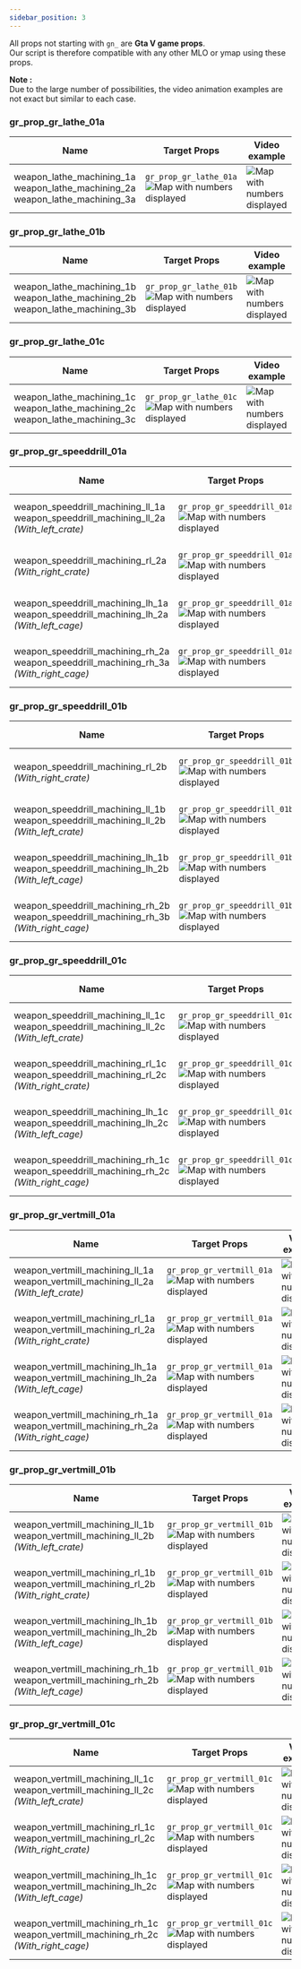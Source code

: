 ```yaml
---
sidebar_position: 3
---
```


All props not starting with `gn_` are **Gta V game props**.
<br/> Our script is therefore compatible with any other MLO or ymap using these props.

__Note :__
<br/> Due to the large number of possibilities, the video animation examples are not exact but similar to each case. 

### gr_prop_gr_lathe_01a

| Name                  | Target Props          | Video example                                                                               |
| --------------------- | --------------------- | ------------------------------------------------------------------------------------------- |
| weapon_lathe_machining_1a weapon_lathe_machining_2a weapon_lathe_machining_3a | `gr_prop_gr_lathe_01a` <img src="/img/gr_prop_gr_lathe_01a_512.webp" alt="Map with numbers displayed" /> |<img src="/img/gn_anims_scipt_ex_weapon_lathe.gif" alt="Map with numbers displayed" /> |

### gr_prop_gr_lathe_01b

| Name                  | Target Props          | Video example                                                                               |
| --------------------- | --------------------- | ------------------------------------------------------------------------------------------- |
| weapon_lathe_machining_1b weapon_lathe_machining_2b weapon_lathe_machining_3b | `gr_prop_gr_lathe_01b` <img src="/img/gr_prop_gr_lathe_01b_512.webp" alt="Map with numbers displayed" /> |<img src="/img/gn_anims_scipt_ex_weapon_lathe.gif" alt="Map with numbers displayed" /> |

### gr_prop_gr_lathe_01c

| Name                  | Target Props          | Video example                                                                               |
| --------------------- | --------------------- | ------------------------------------------------------------------------------------------- |
| weapon_lathe_machining_1c weapon_lathe_machining_2c weapon_lathe_machining_3c | `gr_prop_gr_lathe_01c` <img src="/img/gr_prop_gr_lathe_01c_512.webp" alt="Map with numbers displayed" /> |<img src="/img/gn_anims_scipt_ex_weapon_lathe.gif" alt="Map with numbers displayed" /> |

### gr_prop_gr_speeddrill_01a

| Name                  | Target Props          | Video example                                                                               |
| --------------------- | --------------------- | ------------------------------------------------------------------------------------------- |
| weapon_speeddrill_machining_ll_1a weapon_speeddrill_machining_ll_2a *(With_left_crate)* | `gr_prop_gr_speeddrill_01a`  <img src="/img/gr_prop_gr_speeddrill_01a_512.webp" alt="Map with numbers displayed" /> |<img src="/img/gn_anims_scipt_ex_weapon_speeddrill.gif" alt="Map with numbers displayed" /> |
| weapon_speeddrill_machining_rl_2a *(With_right_crate)* | `gr_prop_gr_speeddrill_01a`  <img src="/img/gr_prop_gr_speeddrill_01a_512.webp" alt="Map with numbers displayed" /> |<img src="/img/gn_anims_scipt_ex_weapon_speeddrill.gif" alt="Map with numbers displayed" /> |
| weapon_speeddrill_machining_lh_1a weapon_speeddrill_machining_lh_2a *(With_left_cage)* | `gr_prop_gr_speeddrill_01a`  <img src="/img/gr_prop_gr_speeddrill_01a_512.webp" alt="Map with numbers displayed" /> |<img src="/img/gn_anims_scipt_ex_weapon_speeddrill.gif" alt="Map with numbers displayed" /> |
| weapon_speeddrill_machining_rh_2a weapon_speeddrill_machining_rh_3a *(With_right_cage)* | `gr_prop_gr_speeddrill_01a`  <img src="/img/gr_prop_gr_speeddrill_01a_512.webp" alt="Map with numbers displayed" /> |<img src="/img/gn_anims_scipt_ex_weapon_speeddrill.gif" alt="Map with numbers displayed" /> |


### gr_prop_gr_speeddrill_01b

| Name                  | Target Props          | Video example                                                                               |
| --------------------- | --------------------- | ------------------------------------------------------------------------------------------- |
| weapon_speeddrill_machining_rl_2b *(With_right_crate)* | `gr_prop_gr_speeddrill_01b`  <img src="/img/gr_prop_gr_speeddrill_01b_512.webp" alt="Map with numbers displayed" /> |<img src="/img/gn_anims_scipt_ex_weapon_speeddrill.gif" alt="Map with numbers displayed" /> |
| weapon_speeddrill_machining_ll_1b weapon_speeddrill_machining_ll_2b *(With_left_crate)* | `gr_prop_gr_speeddrill_01b`  <img src="/img/gr_prop_gr_speeddrill_01b_512.webp" alt="Map with numbers displayed" /> |<img src="/img/gn_anims_scipt_ex_weapon_speeddrill.gif" alt="Map with numbers displayed" /> |
| weapon_speeddrill_machining_lh_1b weapon_speeddrill_machining_lh_2b *(With_left_cage)* | `gr_prop_gr_speeddrill_01b`  <img src="/img/gr_prop_gr_speeddrill_01b_512.webp" alt="Map with numbers displayed" /> |<img src="/img/gn_anims_scipt_ex_weapon_speeddrill.gif" alt="Map with numbers displayed" /> |
| weapon_speeddrill_machining_rh_2b weapon_speeddrill_machining_rh_3b *(With_right_cage)* | `gr_prop_gr_speeddrill_01b`  <img src="/img/gr_prop_gr_speeddrill_01b_512.webp" alt="Map with numbers displayed" /> |<img src="/img/gn_anims_scipt_ex_weapon_speeddrill.gif" alt="Map with numbers displayed" /> |

### gr_prop_gr_speeddrill_01c

| Name                  | Target Props          | Video example                                                                               |
| --------------------- | --------------------- | ------------------------------------------------------------------------------------------- |
| weapon_speeddrill_machining_ll_1c weapon_speeddrill_machining_ll_2c *(With_left_crate)*  | `gr_prop_gr_speeddrill_01c`  <img src="/img/gr_prop_gr_speeddrill_01c_512.webp" alt="Map with numbers displayed" /> |<img src="/img/gn_anims_scipt_ex_weapon_speeddrill.gif" alt="Map with numbers displayed" /> |
| weapon_speeddrill_machining_rl_1c weapon_speeddrill_machining_rl_2c *(With_right_crate)*  | `gr_prop_gr_speeddrill_01c`  <img src="/img/gr_prop_gr_speeddrill_01c_512.webp" alt="Map with numbers displayed" /> |<img src="/img/gn_anims_scipt_ex_weapon_speeddrill.gif" alt="Map with numbers displayed" /> |
| weapon_speeddrill_machining_lh_1c weapon_speeddrill_machining_lh_2c *(With_left_cage)* | `gr_prop_gr_speeddrill_01c`  <img src="/img/gr_prop_gr_speeddrill_01c_512.webp" alt="Map with numbers displayed" /> |<img src="/img/gn_anims_scipt_ex_weapon_speeddrill.gif" alt="Map with numbers displayed" /> |
| weapon_speeddrill_machining_rh_1c weapon_speeddrill_machining_rh_2c *(With_right_cage)* | `gr_prop_gr_speeddrill_01c`  <img src="/img/gr_prop_gr_speeddrill_01c_512.webp" alt="Map with numbers displayed" />|<img src="/img/gn_anims_scipt_ex_weapon_speeddrill.gif" alt="Map with numbers displayed" /> |

### gr_prop_gr_vertmill_01a

| Name                  | Target Props          | Video example                                                                               |
| --------------------- | --------------------- | ------------------------------------------------------------------------------------------- |
| weapon_vertmill_machining_ll_1a weapon_vertmill_machining_ll_2a *(With_left_crate)* | `gr_prop_gr_vertmill_01a` <img src="/img/gr_prop_gr_vertmill_01a_512.webp" alt="Map with numbers displayed" /> |<img src="/img/gn_anims_scipt_ex_weapon_vertmill.gif" alt="Map with numbers displayed" /> |
| weapon_vertmill_machining_rl_1a weapon_vertmill_machining_rl_2a *(With_right_crate)* | `gr_prop_gr_vertmill_01a` <img src="/img/gr_prop_gr_vertmill_01a_512.webp" alt="Map with numbers displayed" /> |<img src="/img/gn_anims_scipt_ex_weapon_vertmill.gif" alt="Map with numbers displayed" /> |
| weapon_vertmill_machining_lh_1a weapon_vertmill_machining_lh_2a *(With_left_cage)* | `gr_prop_gr_vertmill_01a` <img src="/img/gr_prop_gr_vertmill_01a_512.webp" alt="Map with numbers displayed" /> |<img src="/img/gn_anims_scipt_ex_weapon_vertmill.gif" alt="Map with numbers displayed" /> |
| weapon_vertmill_machining_rh_1a weapon_vertmill_machining_rh_2a *(With_right_cage)* | `gr_prop_gr_vertmill_01a` <img src="/img/gr_prop_gr_vertmill_01a_512.webp" alt="Map with numbers displayed" /> |<img src="/img/gn_anims_scipt_ex_weapon_vertmill.gif" alt="Map with numbers displayed" /> |

### gr_prop_gr_vertmill_01b

| Name                  | Target Props          | Video example                                                                               |
| --------------------- | --------------------- | ------------------------------------------------------------------------------------------- |
| weapon_vertmill_machining_ll_1b weapon_vertmill_machining_ll_2b *(With_left_crate)* | `gr_prop_gr_vertmill_01b`  <img src="/img/gr_prop_gr_vertmill_01b_512.webp" alt="Map with numbers displayed" /> |<img src="/img/gn_anims_scipt_ex_weapon_vertmill.gif" alt="Map with numbers displayed" /> |
| weapon_vertmill_machining_rl_1b weapon_vertmill_machining_rl_2b *(With_right_crate)* | `gr_prop_gr_vertmill_01b`  <img src="/img/gr_prop_gr_vertmill_01b_512.webp" alt="Map with numbers displayed" /> |<img src="/img/gn_anims_scipt_ex_weapon_vertmill.gif" alt="Map with numbers displayed" /> |
| weapon_vertmill_machining_lh_1b weapon_vertmill_machining_lh_2b *(With_left_cage)* | `gr_prop_gr_vertmill_01b`  <img src="/img/gr_prop_gr_vertmill_01b_512.webp" alt="Map with numbers displayed" /> |<img src="/img/gn_anims_scipt_ex_weapon_vertmill.gif" alt="Map with numbers displayed" /> |
| weapon_vertmill_machining_rh_1b weapon_vertmill_machining_rh_2b *(With_left_cage)*  | `gr_prop_gr_vertmill_01b`  <img src="/img/gr_prop_gr_vertmill_01b_512.webp" alt="Map with numbers displayed" /> |<img src="/img/gn_anims_scipt_ex_weapon_vertmill.gif" alt="Map with numbers displayed" /> |

### gr_prop_gr_vertmill_01c

| Name                  | Target Props          | Video example                                                                               |
| --------------------- | --------------------- | ------------------------------------------------------------------------------------------- |
| weapon_vertmill_machining_ll_1c weapon_vertmill_machining_ll_2c *(With_left_crate)* | `gr_prop_gr_vertmill_01c`  <img src="/img/gr_prop_gr_vertmill_01c_512.webp" alt="Map with numbers displayed" /> |<img src="/img/gn_anims_scipt_ex_weapon_vertmill.gif" alt="Map with numbers displayed" /> |
| weapon_vertmill_machining_rl_1c weapon_vertmill_machining_rl_2c *(With_right_crate)*  | `gr_prop_gr_vertmill_01c`  <img src="/img/gr_prop_gr_vertmill_01c_512.webp" alt="Map with numbers displayed" /> |<img src="/img/gn_anims_scipt_ex_weapon_vertmill.gif" alt="Map with numbers displayed" /> |
| weapon_vertmill_machining_lh_1c weapon_vertmill_machining_lh_2c *(With_left_cage)*  | `gr_prop_gr_vertmill_01c`  <img src="/img/gr_prop_gr_vertmill_01c_512.webp" alt="Map with numbers displayed" /> |<img src="/img/gn_anims_scipt_ex_weapon_vertmill.gif" alt="Map with numbers displayed" /> |
| weapon_vertmill_machining_rh_1c weapon_vertmill_machining_rh_2c *(With_right_cage)*  | `gr_prop_gr_vertmill_01c` <img src="/img/gr_prop_gr_vertmill_01c_512.webp" alt="Map with numbers displayed" /> |<img src="/img/gn_anims_scipt_ex_weapon_vertmill.gif" alt="Map with numbers displayed" /> |
